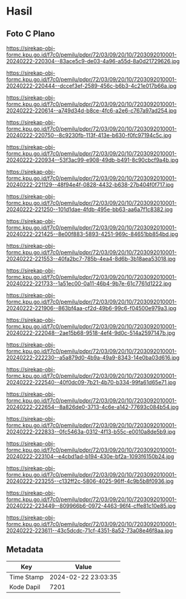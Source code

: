 # Hasil

## Foto C Plano

https://sirekap-obj-formc.kpu.go.id/f7c0/pemilu/pdpr/72/03/09/20/10/7203092010001-20240222-220304--83ace5c9-de03-4a96-a55d-8a0d21729626.jpg

https://sirekap-obj-formc.kpu.go.id/f7c0/pemilu/pdpr/72/03/09/20/10/7203092010001-20240222-220444--dccef3ef-2589-456c-b6b3-4c21e017b66a.jpg

https://sirekap-obj-formc.kpu.go.id/f7c0/pemilu/pdpr/72/03/09/20/10/7203092010001-20240222-220614--a749d34d-b8ce-4fc6-a2e6-c767a97ad254.jpg

https://sirekap-obj-formc.kpu.go.id/f7c0/pemilu/pdpr/72/03/09/20/10/7203092010001-20240222-220750--8c9230fb-113f-413e-b630-f0fc97194c5c.jpg

https://sirekap-obj-formc.kpu.go.id/f7c0/pemilu/pdpr/72/03/09/20/10/7203092010001-20240222-220934--53f3ac99-e908-49db-b491-8c90cbcf9a4b.jpg

https://sirekap-obj-formc.kpu.go.id/f7c0/pemilu/pdpr/72/03/09/20/10/7203092010001-20240222-221129--48f94e4f-0828-4432-b638-27b404f0f717.jpg

https://sirekap-obj-formc.kpu.go.id/f7c0/pemilu/pdpr/72/03/09/20/10/7203092010001-20240222-221250--101d1dae-4fdb-495e-bb63-aa6a7f1c8382.jpg

https://sirekap-obj-formc.kpu.go.id/f7c0/pemilu/pdpr/72/03/09/20/10/7203092010001-20240222-221425--8e00f883-5893-4251-969c-84651bb854bd.jpg

https://sirekap-obj-formc.kpu.go.id/f7c0/pemilu/pdpr/72/03/09/20/10/7203092010001-20240222-221553--40fa2bc7-785b-4ea4-8d6b-3b18aea53018.jpg

https://sirekap-obj-formc.kpu.go.id/f7c0/pemilu/pdpr/72/03/09/20/10/7203092010001-20240222-221733--1a51ec00-0a11-46b4-9b7e-61c7761d1222.jpg

https://sirekap-obj-formc.kpu.go.id/f7c0/pemilu/pdpr/72/03/09/20/10/7203092010001-20240222-221906--863bf4aa-cf2d-49b6-99c6-f04500e979a3.jpg

https://sirekap-obj-formc.kpu.go.id/f7c0/pemilu/pdpr/72/03/09/20/10/7203092010001-20240222-222048--2ae15b68-9518-4ef4-9d0c-514a2597147b.jpg

https://sirekap-obj-formc.kpu.go.id/f7c0/pemilu/pdpr/72/03/09/20/10/7203092010001-20240222-222230--a5a879d0-4b9a-49a9-8343-14e0ba03d616.jpg

https://sirekap-obj-formc.kpu.go.id/f7c0/pemilu/pdpr/72/03/09/20/10/7203092010001-20240222-222540--40f0dc09-7b21-4b70-b334-99fa61d65e71.jpg

https://sirekap-obj-formc.kpu.go.id/f7c0/pemilu/pdpr/72/03/09/20/10/7203092010001-20240222-222654--8a826de0-3713-4c6e-a142-77693c084b54.jpg

https://sirekap-obj-formc.kpu.go.id/f7c0/pemilu/pdpr/72/03/09/20/10/7203092010001-20240222-222833--0fc5463a-0312-4f13-b55c-e0010a8de5b9.jpg

https://sirekap-obj-formc.kpu.go.id/f7c0/pemilu/pdpr/72/03/09/20/10/7203092010001-20240222-223104--e4cbd1ad-b194-430e-bf2a-1093f6150b24.jpg

https://sirekap-obj-formc.kpu.go.id/f7c0/pemilu/pdpr/72/03/09/20/10/7203092010001-20240222-223255--c132ff2c-5806-4025-96ff-4c9b5b8f0936.jpg

https://sirekap-obj-formc.kpu.go.id/f7c0/pemilu/pdpr/72/03/09/20/10/7203092010001-20240222-223449--809966b6-0972-4463-96f4-cffe81c10e85.jpg

https://sirekap-obj-formc.kpu.go.id/f7c0/pemilu/pdpr/72/03/09/20/10/7203092010001-20240222-223611--43c5dcdc-71cf-4351-8a52-73a08e46f8aa.jpg


## Metadata

| Key        | Value               |
| ---------- | ------------------- |
| Time Stamp | 2024-02-22 23:03:35 |
| Kode Dapil | 7201                |



